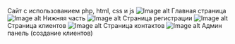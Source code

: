 Сайт с использованием php, html, css и js
![Image alt](https://github.com/P4N4K0N/Site-PHP-HTML-CSS-JS-/blob/main/image/1.png)
Главная страница
![Image alt](https://github.com/P4N4K0N/Site-PHP-HTML-CSS-JS-/blob/main/image/2.png)
Нижняя часть
![Image alt](https://github.com/P4N4K0N/Site-PHP-HTML-CSS-JS-/blob/main/image/3.png)
Страница регистрации
![Image alt](https://github.com/P4N4K0N/Site-PHP-HTML-CSS-JS-/blob/main/image/4.png)
Страница клиентов
![Image alt](https://github.com/P4N4K0N/Site-PHP-HTML-CSS-JS-/blob/main/image/5.png)
Страница контактов
![Image alt](https://github.com/P4N4K0N/Site-PHP-HTML-CSS-JS-/blob/main/image/6.png)
Админ панель (создание клиентов)

